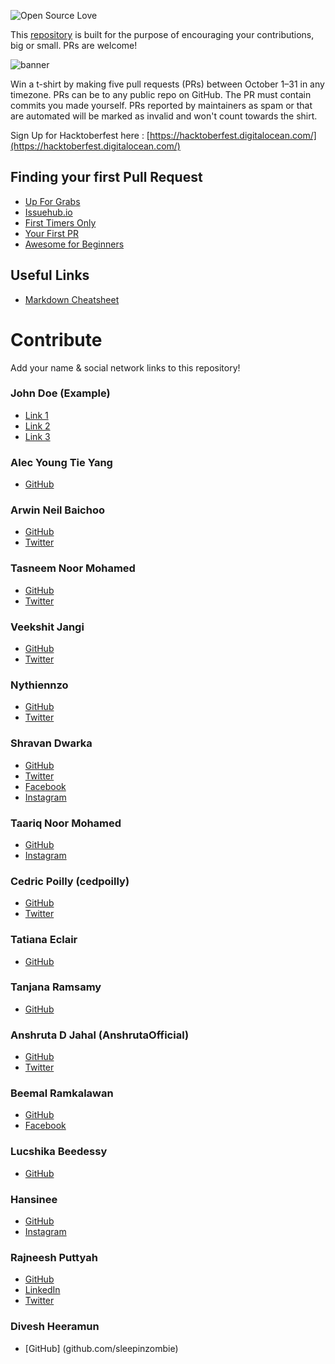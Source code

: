 ![Open Source Love](https://img.shields.io/badge/Open%20Source-%E2%9D%A4-pink.svg)

This [repository](https://github.com/Front-End-Coders-Mauritius/hacktoberfestmu-2019) is built for the purpose of encouraging your contributions, big or small. PRs are welcome!

![banner](https://github.com/Front-End-Coders-Mauritius/hacktoberfestmu-2019/raw/master/assets/hacktoberfest_banner.png)


Win a t-shirt by making five pull requests (PRs) between October 1–31 in any timezone. PRs can be to any public repo on GitHub. The PR must contain commits you made yourself. PRs reported by maintainers as spam or that are automated will be marked as invalid and won't count towards the shirt.

Sign Up for Hacktoberfest here : [https://hacktoberfest.digitalocean.com/](https://hacktoberfest.digitalocean.com/)

## Finding your first Pull Request
- [Up For Grabs](https://up-for-grabs.net/)
- [Issuehub.io](http://issuehub.io/)
- [First Timers Only](https://www.firsttimersonly.com/)
- [Your First PR](http://yourfirstpr.github.io/)
- [Awesome for Beginners](https://github.com/mungell/awesome-for-beginners)

## Useful Links
- [Markdown Cheatsheet](https://github.com/adam-p/markdown-here/wiki/Markdown-Cheatsheet)


# Contribute
Add your name & social network links to this repository!

### John Doe (Example)
 - [Link 1](www.example.com)
 - [Link 2](www.example.com) 
 - [Link 3](www.example.com)
 
### Alec Young Tie Yang
 - [GitHub](https://github.com/Alecyty)

### Arwin Neil Baichoo
- [GitHub](github.com/arwinneil)
- [Twitter](twitter.com/arwinneil)

### Tasneem Noor Mohamed
- [GitHub](github.com/tasnoor)
- [Twitter](twitter.com/patatasneem)

### Veekshit Jangi
- [GitHub](github.com/varesh007)
- [Twitter](twitter.com/varesh0071)

### Nythiennzo
- [GitHub](github.com/Nythiennzo)
- [Twitter](twitter.com/Nythiennzo)

### Shravan Dwarka
- [GitHub](github.com/shravanSD)
- [Twitter](twitter.com/shravandwarka)
- [Facebook](facebook.com/sudhveer)
- [Instagram](instragram.com/shravandwarka)

### Taariq Noor Mohamed
- [GitHub](github.com/TaariqNoor)
- [Instagram](instagram.com/taariq_noor)

### Cedric Poilly (cedpoilly)
- [GitHub](github.com/cedpoilly)
- [Twitter](twitter.com/cedpoilly)

### Tatiana Eclair
- [GitHub](github.com/TatianaRE34)

### Tanjana Ramsamy
- [GitHub](github.com/tanjana013)

### Anshruta D Jahal (AnshrutaOfficial)
- [GitHub](github.com/AnshrutaOfficial)
- [Twitter](twitter.com/anshruta_official)

### Beemal Ramkalawan
- [GitHub](https://github.com/MindScaper)
- [Facebook](https://facebook.com/Reox21)

### Lucshika Beedessy
- [GitHub](github.com/beedessy)

### Hansinee
- [GitHub](github.com/hansinee)
- [Instagram](instragram.com/hansinee__)

### Rajneesh Puttyah
- [GitHub](github.com/wildchild18)
- [LinkedIn](https://www.linkedin.com/in/rajneesh-puttyah/)
- [Twitter](https://twitter.com/ashishwildchild)

### Divesh Heeramun
- [GitHub] (github.com/sleepinzombie)
